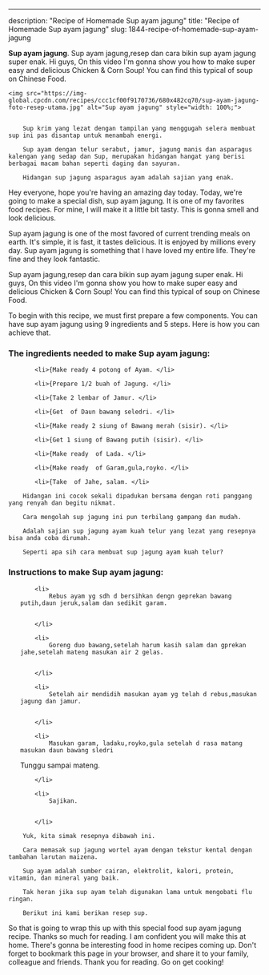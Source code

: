 ---
description: "Recipe of Homemade Sup ayam jagung"
title: "Recipe of Homemade Sup ayam jagung"
slug: 1844-recipe-of-homemade-sup-ayam-jagung

<p>
	<strong>Sup ayam jagung</strong>. 
	Sup ayam jagung,resep dan cara bikin sup ayam jagung super enak. Hi guys, On this video I&#39;m gonna show you how to make super easy and delicious Chicken &amp; Corn Soup! You can find this typical of soup on Chinese Food.
</p>
<p>
	
	<img src="https://img-global.cpcdn.com/recipes/ccc1cf00f9170736/680x482cq70/sup-ayam-jagung-foto-resep-utama.jpg" alt="Sup ayam jagung" style="width: 100%;">
	
	
		Sup krim yang lezat dengan tampilan yang menggugah selera membuat sup ini pas disantap untuk menambah energi.
	
		Sup ayam dengan telur serabut, jamur, jagung manis dan asparagus kalengan yang sedap dan Sup, merupakan hidangan hangat yang berisi berbagai macam bahan seperti daging dan sayuran.
	
		Hidangan sup jagung asparagus ayam adalah sajian yang enak.
	
</p>
<p>
	Hey everyone, hope you're having an amazing day today. Today, we're going to make a special dish, sup ayam jagung. It is one of my favorites food recipes. For mine, I will make it a little bit tasty. This is gonna smell and look delicious.
</p>
	
<p>
	Sup ayam jagung is one of the most favored of current trending meals on earth. It's simple, it is fast, it tastes delicious. It is enjoyed by millions every day. Sup ayam jagung is something that I have loved my entire life. They're fine and they look fantastic.
</p>
<p>
	Sup ayam jagung,resep dan cara bikin sup ayam jagung super enak. Hi guys, On this video I&#39;m gonna show you how to make super easy and delicious Chicken &amp; Corn Soup! You can find this typical of soup on Chinese Food.
</p>

<p>
To begin with this recipe, we must first prepare a few components. You can have sup ayam jagung using 9 ingredients and 5 steps. Here is how you can achieve that.
</p>

<h3>The ingredients needed to make Sup ayam jagung:</h3>

<ol>
	
		<li>{Make ready 4 potong of Ayam. </li>
	
		<li>{Prepare 1/2 buah of Jagung. </li>
	
		<li>{Take 2 lembar of Jamur. </li>
	
		<li>{Get  of Daun bawang seledri. </li>
	
		<li>{Make ready 2 siung of Bawang merah (sisir). </li>
	
		<li>{Get 1 siung of Bawang putih (sisir). </li>
	
		<li>{Make ready  of Lada. </li>
	
		<li>{Make ready  of Garam,gula,royko. </li>
	
		<li>{Take  of Jahe, salam. </li>
	
</ol>
<p>
	
		Hidangan ini cocok sekali dipadukan bersama dengan roti panggang yang renyah dan begitu nikmat.
	
		Cara mengolah sup jagung ini pun terbilang gampang dan mudah.
	
		Adalah sajian sup jagung ayam kuah telur yang lezat yang resepnya bisa anda coba dirumah.
	
		Seperti apa sih cara membuat sup jagung ayam kuah telur?
	
</p>

<h3>Instructions to make Sup ayam jagung:</h3>

<ol>
	
		<li>
			Rebus ayam yg sdh d bersihkan dengn geprekan bawang putih,daun jeruk,salam dan sedikit garam.
			
			
		</li>
	
		<li>
			Goreng duo bawang,setelah harum kasih salam dan gprekan jahe,setelah mateng masukan air 2 gelas.
			
			
		</li>
	
		<li>
			Setelah air mendidih masukan ayam yg telah d rebus,masukan jagung dan jamur.
			
			
		</li>
	
		<li>
			Masukan garam, ladaku,royko,gula setelah d rasa matang masukan daun bawang sledri
Tunggu sampai mateng.
			
			
		</li>
	
		<li>
			Sajikan.
			
			
		</li>
	
</ol>

<p>
	
		Yuk, kita simak resepnya dibawah ini.
	
		Cara memasak sup jagung wortel ayam dengan tekstur kental dengan tambahan larutan maizena.
	
		Sup ayam adalah sumber cairan, elektrolit, kalori, protein, vitamin, dan mineral yang baik.
	
		Tak heran jika sup ayam telah digunakan lama untuk mengobati flu ringan.
	
		Berikut ini kami berikan resep sup.
	
</p>

<p>
	So that is going to wrap this up with this special food sup ayam jagung recipe. Thanks so much for reading. I am confident you will make this at home. There's gonna be interesting food in home recipes coming up. Don't forget to bookmark this page in your browser, and share it to your family, colleague and friends. Thank you for reading. Go on get cooking!
</p>
